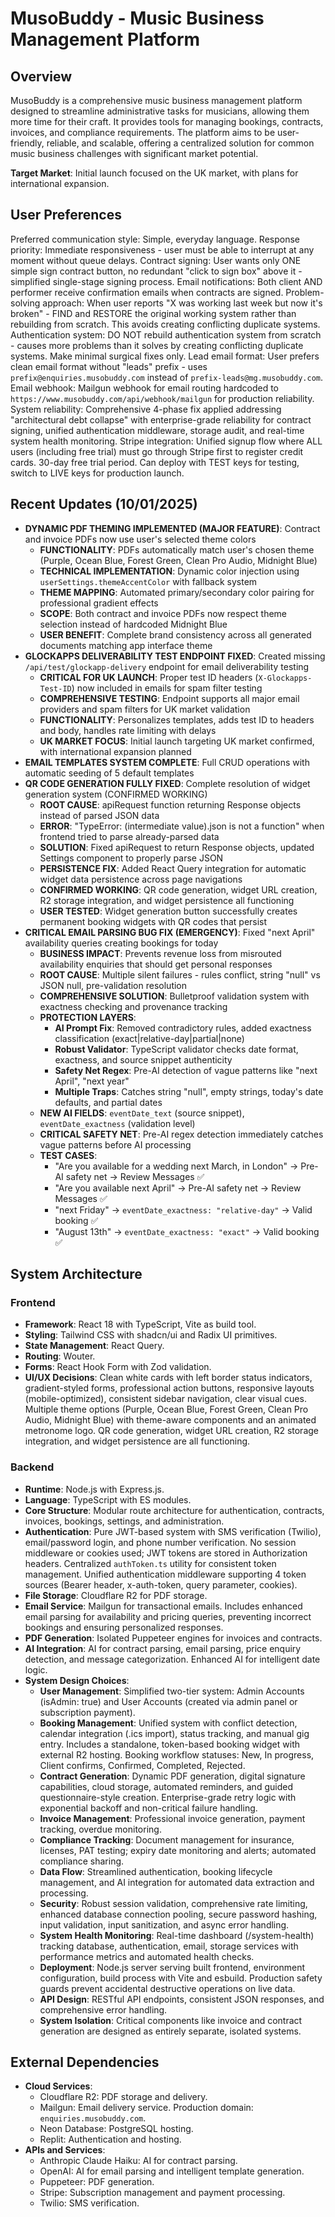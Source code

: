 # MusoBuddy - Music Business Management Platform

## Overview
MusoBuddy is a comprehensive music business management platform designed to streamline administrative tasks for musicians, allowing them more time for their craft. It provides tools for managing bookings, contracts, invoices, and compliance requirements. The platform aims to be user-friendly, reliable, and scalable, offering a centralized solution for common music business challenges with significant market potential.

**Target Market**: Initial launch focused on the UK market, with plans for international expansion.

## User Preferences
Preferred communication style: Simple, everyday language.
Response priority: Immediate responsiveness - user must be able to interrupt at any moment without queue delays.
Contract signing: User wants only ONE simple sign contract button, no redundant "click to sign box" above it - simplified single-stage signing process.
Email notifications: Both client AND performer receive confirmation emails when contracts are signed.
Problem-solving approach: When user reports "X was working last week but now it's broken" - FIND and RESTORE the original working system rather than rebuilding from scratch. This avoids creating conflicting duplicate systems.
Authentication system: DO NOT rebuild authentication system from scratch - causes more problems than it solves by creating conflicting duplicate systems. Make minimal surgical fixes only.
Lead email format: User prefers clean email format without "leads" prefix - uses `prefix@enquiries.musobuddy.com` instead of `prefix-leads@mg.musobuddy.com`.
Email webhook: Mailgun webhook for email routing hardcoded to `https://www.musobuddy.com/api/webhook/mailgun` for production reliability.
System reliability: Comprehensive 4-phase fix applied addressing "architectural debt collapse" with enterprise-grade reliability for contract signing, unified authentication middleware, storage audit, and real-time system health monitoring.
Stripe integration: Unified signup flow where ALL users (including free trial) must go through Stripe first to register credit cards. 30-day free trial period. Can deploy with TEST keys for testing, switch to LIVE keys for production launch.

## Recent Updates (10/01/2025)
- **DYNAMIC PDF THEMING IMPLEMENTED (MAJOR FEATURE)**: Contract and invoice PDFs now use user's selected theme colors
  - **FUNCTIONALITY**: PDFs automatically match user's chosen theme (Purple, Ocean Blue, Forest Green, Clean Pro Audio, Midnight Blue)
  - **TECHNICAL IMPLEMENTATION**: Dynamic color injection using `userSettings.themeAccentColor` with fallback system
  - **THEME MAPPING**: Automated primary/secondary color pairing for professional gradient effects
  - **SCOPE**: Both contract and invoice PDFs now respect theme selection instead of hardcoded Midnight Blue
  - **USER BENEFIT**: Complete brand consistency across all generated documents matching app interface theme
- **GLOCKAPPS DELIVERABILITY TEST ENDPOINT FIXED**: Created missing `/api/test/glockapp-delivery` endpoint for email deliverability testing
  - **CRITICAL FOR UK LAUNCH**: Proper test ID headers (`X-Glockapps-Test-ID`) now included in emails for spam filter testing
  - **COMPREHENSIVE TESTING**: Endpoint supports all major email providers and spam filters for UK market validation
  - **FUNCTIONALITY**: Personalizes templates, adds test ID to headers and body, handles rate limiting with delays
  - **UK MARKET FOCUS**: Initial launch targeting UK market confirmed, with international expansion planned
- **EMAIL TEMPLATES SYSTEM COMPLETE**: Full CRUD operations with automatic seeding of 5 default templates
- **QR CODE GENERATION FULLY FIXED**: Complete resolution of widget generation system (CONFIRMED WORKING)
  - **ROOT CAUSE**: apiRequest function returning Response objects instead of parsed JSON data
  - **ERROR**: "TypeError: (intermediate value).json is not a function" when frontend tried to parse already-parsed data
  - **SOLUTION**: Fixed apiRequest to return Response objects, updated Settings component to properly parse JSON
  - **PERSISTENCE FIX**: Added React Query integration for automatic widget data persistence across page navigations
  - **CONFIRMED WORKING**: QR code generation, widget URL creation, R2 storage integration, and widget persistence all functioning
  - **USER TESTED**: Widget generation button successfully creates permanent booking widgets with QR codes that persist
- **CRITICAL EMAIL PARSING BUG FIX (EMERGENCY)**: Fixed "next April" availability queries creating bookings for today
  - **BUSINESS IMPACT**: Prevents revenue loss from misrouted availability enquiries that should get personal responses
  - **ROOT CAUSE**: Multiple silent failures - rules conflict, string "null" vs JSON null, pre-validation resolution
  - **COMPREHENSIVE SOLUTION**: Bulletproof validation system with exactness checking and provenance tracking
  - **PROTECTION LAYERS**: 
    - **AI Prompt Fix**: Removed contradictory rules, added exactness classification (exact|relative-day|partial|none)
    - **Robust Validator**: TypeScript validator checks date format, exactness, and source snippet authenticity
    - **Safety Net Regex**: Pre-AI detection of vague patterns like "next April", "next year"
    - **Multiple Traps**: Catches string "null", empty strings, today's date defaults, and partial dates
  - **NEW AI FIELDS**: `eventDate_text` (source snippet), `eventDate_exactness` (validation level)
  - **CRITICAL SAFETY NET**: Pre-AI regex detection immediately catches vague patterns before AI processing
  - **TEST CASES**: 
    - "Are you available for a wedding next March, in London" → Pre-AI safety net → Review Messages ✅
    - "Are you available next April" → Pre-AI safety net → Review Messages ✅  
    - "next Friday" → `eventDate_exactness: "relative-day"` → Valid booking ✅
    - "August 13th" → `eventDate_exactness: "exact"` → Valid booking ✅

## System Architecture

### Frontend
- **Framework**: React 18 with TypeScript, Vite as build tool.
- **Styling**: Tailwind CSS with shadcn/ui and Radix UI primitives.
- **State Management**: React Query.
- **Routing**: Wouter.
- **Forms**: React Hook Form with Zod validation.
- **UI/UX Decisions**: Clean white cards with left border status indicators, gradient-styled forms, professional action buttons, responsive layouts (mobile-optimized), consistent sidebar navigation, clear visual cues. Multiple theme options (Purple, Ocean Blue, Forest Green, Clean Pro Audio, Midnight Blue) with theme-aware components and an animated metronome logo. QR code generation, widget URL creation, R2 storage integration, and widget persistence are all functioning.

### Backend
- **Runtime**: Node.js with Express.js.
- **Language**: TypeScript with ES modules.
- **Core Structure**: Modular route architecture for authentication, contracts, invoices, bookings, settings, and administration.
- **Authentication**: Pure JWT-based system with SMS verification (Twilio), email/password login, and phone number verification. No session middleware or cookies used; JWT tokens are stored in Authorization headers. Centralized `authToken.ts` utility for consistent token management. Unified authentication middleware supporting 4 token sources (Bearer header, x-auth-token, query parameter, cookies).
- **File Storage**: Cloudflare R2 for PDF storage.
- **Email Service**: Mailgun for transactional emails. Includes enhanced email parsing for availability and pricing queries, preventing incorrect bookings and ensuring personalized responses.
- **PDF Generation**: Isolated Puppeteer engines for invoices and contracts.
- **AI Integration**: AI for contract parsing, email parsing, price enquiry detection, and message categorization. Enhanced AI for intelligent date logic.
- **System Design Choices**:
    - **User Management**: Simplified two-tier system: Admin Accounts (isAdmin: true) and User Accounts (created via admin panel or subscription payment).
    - **Booking Management**: Unified system with conflict detection, calendar integration (.ics import), status tracking, and manual gig entry. Includes a standalone, token-based booking widget with external R2 hosting. Booking workflow statuses: New, In progress, Client confirms, Confirmed, Completed, Rejected.
    - **Contract Generation**: Dynamic PDF generation, digital signature capabilities, cloud storage, automated reminders, and guided questionnaire-style creation. Enterprise-grade retry logic with exponential backoff and non-critical failure handling.
    - **Invoice Management**: Professional invoice generation, payment tracking, overdue monitoring.
    - **Compliance Tracking**: Document management for insurance, licenses, PAT testing; expiry date monitoring and alerts; automated compliance sharing.
    - **Data Flow**: Streamlined authentication, booking lifecycle management, and AI integration for automated data extraction and processing.
    - **Security**: Robust session validation, comprehensive rate limiting, enhanced database connection pooling, secure password hashing, input validation, input sanitization, and async error handling.
    - **System Health Monitoring**: Real-time dashboard (/system-health) tracking database, authentication, email, storage services with performance metrics and automated health checks.
    - **Deployment**: Node.js server serving built frontend, environment configuration, build process with Vite and esbuild. Production safety guards prevent accidental destructive operations on live data.
    - **API Design**: RESTful API endpoints, consistent JSON responses, and comprehensive error handling.
    - **System Isolation**: Critical components like invoice and contract generation are designed as entirely separate, isolated systems.

## External Dependencies

- **Cloud Services**:
    - Cloudflare R2: PDF storage and delivery.
    - Mailgun: Email delivery service. Production domain: `enquiries.musobuddy.com`.
    - Neon Database: PostgreSQL hosting.
    - Replit: Authentication and hosting.
- **APIs and Services**:
    - Anthropic Claude Haiku: AI for contract parsing.
    - OpenAI: AI for email parsing and intelligent template generation.
    - Puppeteer: PDF generation.
    - Stripe: Subscription management and payment processing.
    - Twilio: SMS verification.